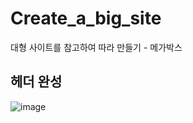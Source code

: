 # Create_a_big_site
대형 사이트를 참고하여 따라 만들기 - 메가박스</br>

## 헤더 완성
![image](https://user-images.githubusercontent.com/62534722/149069036-dc99759b-e470-47ab-8f65-fde818a2d376.png)

